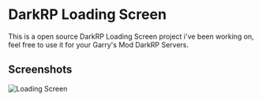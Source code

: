 # DarkRP Loading Screen

This is a open source DarkRP Loading Screen project i've been working on, feel free to use it for your Garry's Mod DarkRP Servers.

## Screenshots

![Loading Screen](http://puu.sh/mz39W/b2129a72ff.png "Loading Screen")
